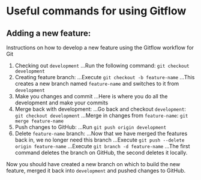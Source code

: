 # Useful commands for using Gitflow

## Adding a new feature:
Instructions on how to develop a new feature using the Gitflow workflow for Git

1. Checking out `development`
...Run the following command: `git checkout development`
2. Creating feature branch:
...Execute `git checkout -b feature-name`
...This creates a new branch named `feature-name` and switches to it from `development`
3. Make you changes and commit
...Here is where you do all the development and make your commits
4. Merge back with development:
...Go back and checkout `development`: `git checkout development`
...Merge in changes from `feature-name`: `git merge feature-name`
5. Push changes to GitHub:
...Run `git push origin development`
6. Delete `feature-name` branch:
...Now that we have merged the features back in, we no longer need this branch
...Execute `git push --delete origin feature-name`
...Execute `git branch -d feature-name`
...The first command deletes the branch on GitHub, the second deletes it locally.

Now you should have created a new branch on which to build the new feature, merged it back into `development` and pushed changes to GitHub.